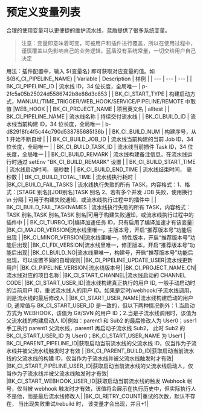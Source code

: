 # 预定义变量列表

合理的使用变量可以更便捷的维护流水线，蓝盾提供了很多系统变量。

> 注意：变量即意味着可变，可被用户和插件进行覆盖，所以在使用过程中，谨慎覆盖以免影响自己的业务逻辑，蓝盾没有系统常量，一切交给用户自己决定

用法：插件配置中，输入 ${变量名} 即可获取对应变量的值。如 ${BK_CI_PIPELINE_NAME}
| Variable | Description | 样例 |
| --- | --- | --- |
| BK_CI_PIPELINE_ID | 流水线 ID，34 位长度，全局唯一 | p-2fc5a05b25024d5586742b8e88d3c853 |
| BK_CI_START_TYPE | 构建启动方式，MANUAL/TIME_TRIGGER/WEB_HOOK/SERVICE/PIPELINE/REMOTE 中取值 |WEB_HOOK |
| BK_CI_PROJECT_NAME | 项目英文名 | alltest |
| BK_CI_PIPELINE_NAME | 流水线名称 | 持续交付流水线 |
| BK_CI_BUILD_ID | 流水线当前构建 ID，34 位长度，全局唯一 | b-d82918fc4f5c44c790d538785685f36b |
| BK_CI_BUILD_NUM | 构建序号，从 1 开始不断自增 | |
| BK_CI_BUILD_JOB_ID | 流水线当前构建的当前 Job ID，34 位长度，全局唯一 |
| BK_CI_BUILD_TASK_ID | 流水线当前插件 Task ID，34 位长度，全局唯一 |
| BK_CI_BUILD_REMARK | 流水线构建备注信息，在流水线运行时通过 setEnv "BK_CI_BUILD_REMARK" 设置 |
| BK_CI_BUILD_START_TIME | 流水线启动时间， 毫秒数 |
| BK_CI_BUILD_END_TIME | 流水线结束时间， 毫秒数 |
| BK_CI_BUILD_TOTAL_TIME | 流水线执行耗时 |
|BK_CI_BUILD_FAIL_TASKS	| 流水线执行失败的所有 TASK，内容格式：1、格式：[STAGE 别名][JOB别名]TASK 别名 2、若有多个并发 JOB 失败，使用换行\n 分隔 | 可用于构建失败通知，或流水线执行过程中的插件中 |
| BK_CI_BUILD_FAIL_TASKNAMES | 流水线执行失败的所有 TASK，内容格式：TASK 别名,TASK 别名,TASK 别名|可用于构建失败通知，或流水线执行过程中的插件中 |
| BK_CI_TURBO_ID|编译加速任务 ID，只有启用了编译加速才有该变量|
|BK_CI_MAJOR_VERSION|流水线里唯一，主版本号，开启“推荐版本号”功能后出现	|
|BK_CI_MINOR_VERSION|流水线里唯一，特性版本，开启“推荐版本号”功能后出现|
|BK_CI_FIX_VERSION|流水线里唯一，修正版本，开启“推荐版本号”功能后出现|
|BK_CI_BUILD_NO|流水线里唯一，构建号，开启“推荐版本号”功能后出现，可以设置不同的自增规则|
|BK_CI_PIPELINE_UPDATE_USER|流水线更新用户|
|BK_CI_PIPELINE_VERSION|流水线版本号|
|BK_CI_PROJECT_NAME_CN|流水线对应的项目名称|
|BK_CI_START_CHANNEL|流水线启动的 CHANNEL CODE|
|BK_CI_START_USER_ID|流水线构建真正执行的用户 ID,  一般手动启动时的当前用户 ID，重试流水线人的用户 ID。如果是定时/webhook/子流水线调用， 则是流水线的最后修改人 |
|BK_CI_START_USER_NAME|流水线构建启动的用户 ID, 通常值与 BK_CI_START_USER_ID 是一致的，但以下两种情况例外：1.当启动方式为 WEBHOOK，该值为 Git/SVN 的用户 ID；2.当是子流水线调用时，该值为父流水线的构建启动人 ID|例如：parent1 和 Sub2 的最后修改人为 User0；user1 手工执行 parent1 父流水线，parent1 再启动子流水线 Sub2， 此时 Sub2 的 BK_CI_START_USER_ID 为  User0；BK_CI_START_USER_NAME 为 User1
| BK_CI_PARENT_PIPELINE_ID|获取启动当前流水线的父流水线 ID，仅当作为子流水线并被父流水线触发时才有效	|
|BK_CI_PARENT_BUILD_ID|获取启动当前流水线的父流水线的构建 ID，仅当作为子流水线并被父流水线触发时才有效|
|BK_CI_START_PIPELINE_USER_ID|获取启动当前流水线的父流水线启动人，仅当作为子流水线并被父流水线触发时才有效|
|BK_CI_START_WEBHOOK_USER_ID|获取启动当前流水线的触发 Webhook 帐号，仅当被 webhook 触发时才有效，该值将会展示在执行历史中，但实际执行人不是他，而是最后流水线修改人|
|BK_CI_RETRY_COUNT|重试的次数，默认不存在， 当出现失败重试/rebuild 时， 该变量才会出现，并且+1|




